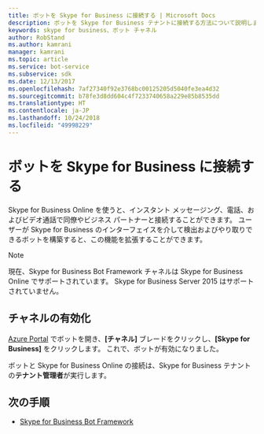 ```yaml
---
title: ボットを Skype for Business に接続する | Microsoft Docs
description: ボットを Skype for Business テナントに接続する方法について説明します。
keywords: skype for business、ボット チャネル
author: RobStand
ms.author: kamrani
manager: kamrani
ms.topic: article
ms.service: bot-service
ms.subservice: sdk
ms.date: 12/13/2017
ms.openlocfilehash: 7af27340f92e3768bc00125205d5040fe3ea4d32
ms.sourcegitcommit: b78fe3d8dd604c4f7233740658a229e85b8535dd
ms.translationtype: HT
ms.contentlocale: ja-JP
ms.lasthandoff: 10/24/2018
ms.locfileid: "49998229"
---
```

# <a name="connect-a-bot-to-skype-for-business"></a>ボットを Skype for Business に接続する

Skype for Business Online を使うと、インスタント メッセージング、電話、およびビデオ通話で同僚やビジネス パートナーと接続することができます。 ユーザーが Skype for Business のインターフェイスを介して検出およびやり取りできるボットを構築すると、この機能を拡張することができます。

> [!NOTE]
> 現在、Skype for Business Bot Framework チャネルは Skype for Business Online でサポートされています。 Skype for Business Server 2015 はサポートされていません。 

## <a name="enable-the-channel"></a>チャネルの有効化

[Azure Portal](https://portal.azure.com/) でボットを開き、**[チャネル]** ブレードをクリックし、**[Skype for Business]** をクリックします。 これで、ボットが有効になりました。 

ボットと Skype for Business Online の接続は、Skype for Business テナントの**テナント管理者**が実行します。

## <a name="next-steps"></a>次の手順
* [Skype for Business Bot Framework](https://msdn.microsoft.com/en-us/skype/Skype-For-Business-Bot-Framework/docs/overview)







